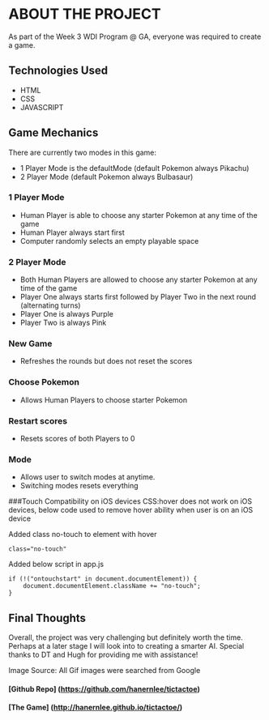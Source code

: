 # ABOUT THE PROJECT

As part of the Week 3 WDI Program @ GA, everyone was required to create a game.

## Technologies Used
- HTML
- CSS
- JAVASCRIPT

## Game Mechanics

There are currently two modes in this game:
- 1 Player Mode is the defaultMode (default Pokemon always Pikachu)
- 2 Player Mode (default Pokemon always Bulbasaur)


### 1 Player Mode
- Human Player is able to choose any starter Pokemon at any time of the game
- Human Player always start first
- Computer randomly selects an empty playable space

### 2 Player Mode
- Both Human Players are allowed to choose any starter Pokemon at any time of the game
- Player One always starts first followed by Player Two in the next round (alternating turns)
- Player One is always Purple
- Player Two is always Pink

### New Game
- Refreshes the rounds but does not reset the scores

### Choose Pokemon
- Allows Human Players to choose starter Pokemon

### Restart scores
- Resets scores of both Players to 0

### Mode
- Allows user to switch modes at anytime.
- Switching modes resets everything

###Touch Compatibility on iOS devices
CSS:hover does not work on iOS devices, below code used to remove hover ability when user is on an iOS device

Added class no-touch to element with hover

```
class="no-touch"
```
Added below script in app.js

```
if (!("ontouchstart" in document.documentElement)) {
    document.documentElement.className += "no-touch";
}
```

## Final Thoughts
Overall, the project was very challenging but definitely worth the time. Perhaps at a later stage I will look into to creating a smarter AI. Special thanks to DT and Hugh for providing me with assistance!

Image Source: All Gif images were searched from Google

#### [Github Repo] (https://github.com/hanernlee/tictactoe)

#### [The Game] (http://hanernlee.github.io/tictactoe/)
